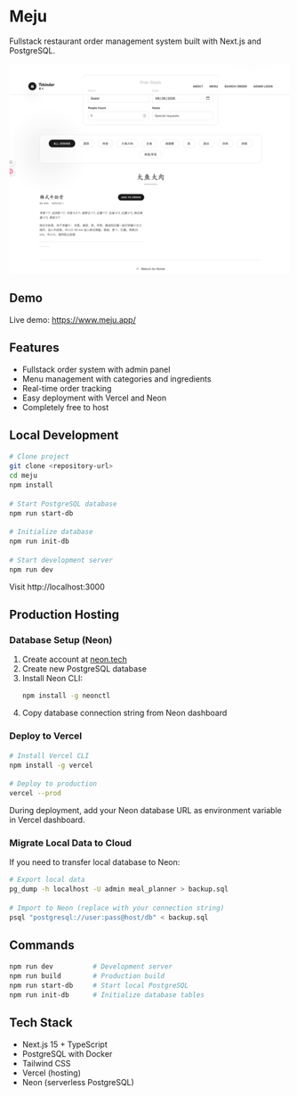 # Meju

Fullstack restaurant order management system built with Next.js and PostgreSQL.

![Demo Website](assets/demo.png)

## Demo

Live demo: https://www.meju.app/

## Features

- Fullstack order system with admin panel
- Menu management with categories and ingredients
- Real-time order tracking
- Easy deployment with Vercel and Neon
- Completely free to host

## Local Development

```bash
# Clone project
git clone <repository-url>
cd meju
npm install

# Start PostgreSQL database
npm run start-db

# Initialize database
npm run init-db

# Start development server
npm run dev
```

Visit http://localhost:3000

## Production Hosting

### Database Setup (Neon)

1. Create account at [neon.tech](https://neon.tech)
2. Create new PostgreSQL database
3. Install Neon CLI:
   ```bash
   npm install -g neonctl
   ```
4. Copy database connection string from Neon dashboard

### Deploy to Vercel

```bash
# Install Vercel CLI
npm install -g vercel

# Deploy to production
vercel --prod
```

During deployment, add your Neon database URL as environment variable in Vercel dashboard.

### Migrate Local Data to Cloud

If you need to transfer local database to Neon:

```bash
# Export local data
pg_dump -h localhost -U admin meal_planner > backup.sql

# Import to Neon (replace with your connection string)
psql "postgresql://user:pass@host/db" < backup.sql
```

## Commands

```bash
npm run dev          # Development server
npm run build        # Production build
npm run start-db     # Start local PostgreSQL
npm run init-db      # Initialize database tables
```

## Tech Stack

- Next.js 15 + TypeScript
- PostgreSQL with Docker
- Tailwind CSS
- Vercel (hosting)
- Neon (serverless PostgreSQL)
